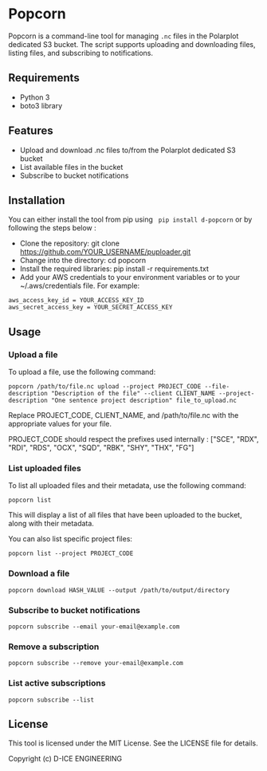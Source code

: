 # Popcorn
Popcorn is a command-line tool for managing `.nc` files in the Polarplot dedicated S3 bucket. The script supports uploading and downloading files, listing files, and subscribing to notifications.
## Requirements
- Python 3
- boto3 library

## Features
- Upload and download .nc files to/from the Polarplot dedicated S3 bucket
- List available files in the bucket
- Subscribe to bucket notifications
## Installation
You can either install the tool from pip using ``` pip install d-popcorn``` or by following the steps below : 

- Clone the repository: git clone https://github.com/YOUR_USERNAME/puploader.git
- Change into the directory: cd popcorn
- Install the required libraries: pip install -r requirements.txt
- Add your AWS credentials to your environment variables or to your ~/.aws/credentials file. For example:


``` shell
aws_access_key_id = YOUR_ACCESS_KEY_ID
aws_secret_access_key = YOUR_SECRET_ACCESS_KEY
```

## Usage
### Upload a file
To upload a file, use the following command:


```shell
popcorn /path/to/file.nc upload --project PROJECT_CODE --file-description "Description of the file" --client CLIENT_NAME --project-description "One sentence project description" file_to_upload.nc 
```
Replace PROJECT_CODE, CLIENT_NAME, and /path/to/file.nc with the appropriate values for your file.

PROJECT_CODE should respect the prefixes used internally : ["SCE", "RDX", "RDI", "RDS", "OCX", "SQD", "RBK", "SHY", "THX", "FG"]


### List uploaded files
To list all uploaded files and their metadata, use the following command:


```shell
popcorn list
```
This will display a list of all files that have been uploaded to the bucket, along with their metadata.

You can also list specific project files:

```shell
popcorn list --project PROJECT_CODE
```

### Download a file
```shell
popcorn download HASH_VALUE --output /path/to/output/directory
```

### Subscribe to bucket notifications  

```shell
popcorn subscribe --email your-email@example.com
```

### Remove a subscription

```shell
popcorn subscribe --remove your-email@example.com
```

### List active subscriptions

```shell
popcorn subscribe --list
```

## License
This tool is licensed under the MIT License. See the LICENSE file for details.

Copyright (c) D-ICE ENGINEERING